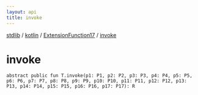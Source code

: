 ```yaml
---
layout: api
title: invoke
---
```

[stdlib](../../index.html) / [kotlin](../index.html) / [ExtensionFunction17](index.html) / [invoke](invoke.html)

# invoke

```
abstract public fun T.invoke(p1: P1, p2: P2, p3: P3, p4: P4, p5: P5, p6: P6, p7: P7, p8: P8, p9: P9, p10: P10, p11: P11, p12: P12, p13: P13, p14: P14, p15: P15, p16: P16, p17: P17): R
```
